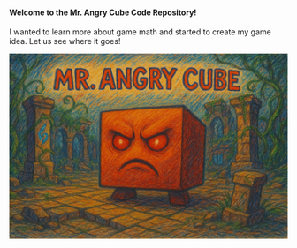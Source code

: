 #### Welcome to the Mr. Angry Cube Code Repository!

I wanted to learn more about game math and started to create my game idea. Let us see where it goes!<br>

![Mr. Angry Cube](mr-angry-cube-artwork.png)
